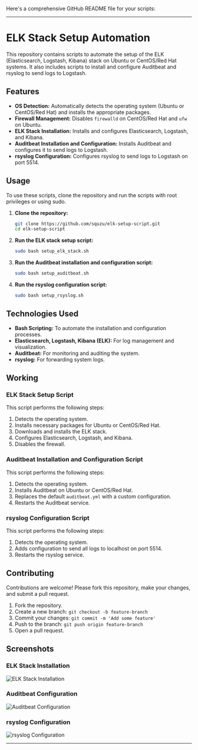 Here's a comprehensive GitHub README file for your scripts:

---

# ELK Stack Setup Automation

This repository contains scripts to automate the setup of the ELK (Elasticsearch, Logstash, Kibana) stack on Ubuntu or CentOS/Red Hat systems. It also includes scripts to install and configure Auditbeat and rsyslog to send logs to Logstash.

## Features

- **OS Detection:** Automatically detects the operating system (Ubuntu or CentOS/Red Hat) and installs the appropriate packages.
- **Firewall Management:** Disables `firewalld` on CentOS/Red Hat and `ufw` on Ubuntu.
- **ELK Stack Installation:** Installs and configures Elasticsearch, Logstash, and Kibana.
- **Auditbeat Installation and Configuration:** Installs Auditbeat and configures it to send logs to Logstash.
- **rsyslog Configuration:** Configures rsyslog to send logs to Logstash on port 5514.

## Usage

To use these scripts, clone the repository and run the scripts with root privileges or using sudo.

1. **Clone the repository:**
    ```bash
    git clone https://github.com/squzu/elk-setup-script.git
    cd elk-setup-script
    ```

2. **Run the ELK stack setup script:**
    ```bash
    sudo bash setup_elk_stack.sh
    ```

3. **Run the Auditbeat installation and configuration script:**
    ```bash
    sudo bash setup_auditbeat.sh
    ```

4. **Run the rsyslog configuration script:**
    ```bash
    sudo bash setup_rsyslog.sh
    ```

## Technologies Used

- **Bash Scripting:** To automate the installation and configuration processes.
- **Elasticsearch, Logstash, Kibana (ELK):** For log management and visualization.
- **Auditbeat:** For monitoring and auditing the system.
- **rsyslog:** For forwarding system logs.

## Working

### ELK Stack Setup Script

This script performs the following steps:

1. Detects the operating system.
2. Installs necessary packages for Ubuntu or CentOS/Red Hat.
3. Downloads and installs the ELK stack.
4. Configures Elasticsearch, Logstash, and Kibana.
5. Disables the firewall.

### Auditbeat Installation and Configuration Script

This script performs the following steps:

1. Detects the operating system.
2. Installs Auditbeat on Ubuntu or CentOS/Red Hat.
3. Replaces the default `auditbeat.yml` with a custom configuration.
4. Restarts the Auditbeat service.

### rsyslog Configuration Script

This script performs the following steps:

1. Detects the operating system.
2. Adds configuration to send all logs to localhost on port 5514.
3. Restarts the rsyslog service.

## Contributing

Contributions are welcome! Please fork this repository, make your changes, and submit a pull request.

1. Fork the repository.
2. Create a new branch: `git checkout -b feature-branch`
3. Commit your changes: `git commit -m 'Add some feature'`
4. Push to the branch: `git push origin feature-branch`
5. Open a pull request.

## Screenshots

### ELK Stack Installation

![ELK Stack Installation](screenshots/elk_installation.png)

### Auditbeat Configuration

![Auditbeat Configuration](screenshots/auditbeat_configuration.png)

### rsyslog Configuration

![rsyslog Configuration](screenshots/rsyslog_configuration.png)

---
